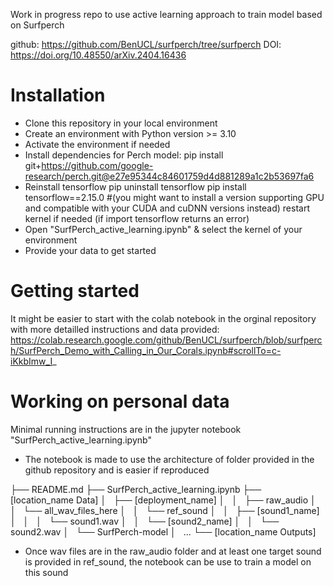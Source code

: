 Work in progress repo to use active learning approach to train model based on Surfperch

github: https://github.com/BenUCL/surfperch/tree/surfperch
DOI: https://doi.org/10.48550/arXiv.2404.16436

# Installation
- Clone this repository in your local environment
- Create an environment with Python version >= 3.10
- Activate the environment if needed
- Install dependencies for Perch model:
 pip install git+https://github.com/google-research/perch.git@e27e95344c84601759d4d881289a1c2b53697fa6
- Reinstall tensorflow
 pip uninstall tensorflow
 pip install tensorflow==2.15.0 #(you might want to install a version supporting GPU and compatible with your CUDA and cuDNN versions instead)
 restart kernel if needed (if import tensorflow returns an error)
- Open "SurfPerch_active_learning.ipynb" & select the kernel of your environment
- Provide your data to get started

# Getting started
It might be easier to start with the colab notebook in the orginal repository with more detailled instructions and data provided:
https://colab.research.google.com/github/BenUCL/surfperch/blob/surfperch/SurfPerch_Demo_with_Calling_in_Our_Corals.ipynb#scrollTo=c-iKkbImw_I_

# Working on personal data
Minimal running instructions are in the jupyter notebook "SurfPerch_active_learning.ipynb"

- The notebook is made to use the architecture of folder provided in the github repository and is easier if reproduced

├── README.md
├── SurfPerch_active_learning.ipynb
├── [location_name Data]
│   ├── [deployment_name]
│   │   ├── raw_audio
│   │       └── all_wav_files_here
│   │   └── ref_sound
│   │       ├── [sound1_name]
│   │       │   └── sound1.wav
│   │       └── [sound2_name]
│   │           └── sound2.wav
│   └── SurfPerch-model
│       ...
└── [location_name Outputs]


- Once wav files are in the raw_audio folder and at least one target sound is provided in ref_sound, the notebook can be use to train a model on this sound


